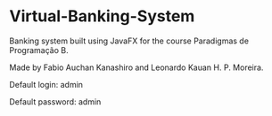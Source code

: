 # Virtual-Banking-System
Banking system built using JavaFX for the course Paradigmas de Programação B. 

Made by Fabio Auchan Kanashiro and Leonardo Kauan H. P. Moreira.

Default login: admin

Default password: admin
